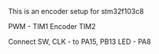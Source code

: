 This is an encoder setup for stm32f103c8

PWM - TIM1
Encoder TIM2

Connect SW, CLK - to PA15, PB13
LED - PA8
